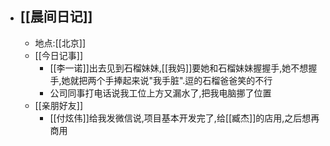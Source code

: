 - ## [[晨间日记]]
    - 地点:[[北京]]
    - [[今日记事]]
        - [[李一诺]]出去见到石榴妹妹,[[我妈]]要她和石榴妹妹握握手,她不想握手,她就把两个手捧起来说"我手脏".逗的石榴爸爸笑的不行
        - 公司同事打电话说我工位上方又漏水了,把我电脑挪了位置
    - [[亲朋好友]]
        - [[付炫伟]]给我发微信说,项目基本开发完了,给[[臧杰]]的店用,之后想再商用
